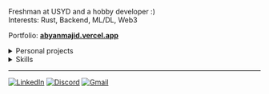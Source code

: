 Freshman at USYD and a hobby developer :) \
Interests: Rust, Backend, ML/DL, Web3

Portfolio: **[abyanmajid.vercel.app](https://abyanmajid.vercel.app/)**

<details>
<summary>Personal projects</summary>
<br>

**2024**
- **[revise-badvcomp](https://github.com/abyanmajid/revise-badvcomp/tree/main)** (Rust, TypeScript) — Axum Web API (with NextJS UI) for generating practice problems for BAdvComp units. **(FINISHED)**
- **[zetafy/flarenotes](https://github.com/zetafy/flarenotes/tree/main)** (Go, TypeScript) — Note-taking/sharing app built with Gin Gonic, Supabase, and Next.js **(WORK IN PROGRESS)**

**2023**
- **[canute](https://github.com/abyanmajid/canute/tree/main)** (TypeScript) — NextJS quiz-making web app with Server Actions-leveraging Mongo backend. **(FINISHED)**
- **[hyte](https://github.com/abyanmajid/hyte/tree/main)** (Rust) — Hypothesis testing library crate for Rust with support for Z, T, and Chi-squared tests. **(FINISHED)**
- **[zetafy/abelardo](https://github.com/zetafy/abelardo/tree/main)** (Python) — Discord bot that generates ELEC1601 practice problems. **(FINISHED)**
- **[dyckvis](https://github.com/abyanmajid/dyckvis/tree/main)** (JavaScript) — Static web app for visualizing dyck paths. **(FINISHED)**

**2022**
- **[serambimungil](https://github.com/abyanmajid/serambimungil)** (Python) — Django web app for a small store, built with the model-template-views architecture. **(FINISHED)**

</details>

<details>
<summary>Skills</summary>
<br>

**Programming Languages**

- *Extensive use*: Rust, TypeScript/JavaScript
- *Some experience*: C#, Go, Java, Python, SQL, R
- *Markup*: LaTeX

![Languages](https://skillicons.dev/icons?i=rust,cs,ts,js,go,java,python,r)

**Fullstack Development**

- Practical skills: UI/UX, Web Services/API, Databases, Containerization, CI/CD
- Technologies
  - *Extensive use*: Next.js/React.js, Axum.rs, Docker, Supabase, GCP, Vercel
  - *Some experience*: PostgreSQL, MongoDB, ASP.NET, Gin Gonic, Azure, Django, Shuttle, Express.js
 
![Languages](https://skillicons.dev/icons?i=nextjs,react,rust,dotnet,go,docker,githubactions,supabase,gcp,vercel,postgres,mongodb,azure,django,express)

**Data Science and AI**

- Practical skills: Supervised Learning, Data Visualization and Manipulation
- Technologies
  - *Some experience*: Tableau, RStudio, Scikit-learn, TensorFlow
 
![Languages](https://skillicons.dev/icons?i=sklearn,tensorflow)

**Developer Tools**

Git, Linux, Vim/NeoVim, VS Code, Visual Studio, Postman

![Languages](https://skillicons.dev/icons?i=git,linux,vim,neovim,vscode,visualstudio,postman)

</details>

<!-- <details> -->
<!--   <summary>Personal projects</summary> -->
<!---->
<!--   <br> -->
<!---->
<!--   The following table is a complete list of side projects I work on during my free times. -->
<!---->
<!--   *Stars* ( :star: ) *denote bigger projects.* -->
<!---->
<!--   | Status (Year) | Title | Description | Technologies | -->
<!--   |:---------|:---------|:---------|:---------| -->
<!--   | Work in progress <br> (2024) | <a href="https://github.com/abyanmajid/revise-badvcomp">**Revise BAdvComp**</a> <br> | Public API with simple UI for generating practice problems to help in studying for USYD's Bachelor of Advanced Computing units | **UI** — Next.js + Shadcn <br> **Server** — Axum <br> **Styles** — Tailwind CSS <br> **Language** — TS, Rust | -->
<!--   | Work in progress <br> (Inactive) <br> (2024) | <a href="https://github.com/abyanmajid/kaori">**Kaori**</a> <br> | Full-stack PWA for productivity with Rust backend | **UI** — Next.js + Shadcn <br> **Server** — Axum <br> **Database** — PostgreSQL <br> **Styles** — Tailwind CSS <br> **OAuth** — Auth.js <br> **PWA Builder** — Serwist <br> **Language** — TS, Rust | -->
<!--   | Finished, live at <br> <a href="https://canute.vercel.app">canute.vercel.app</a> <br> (2023) | <a href="https://github.com/abyanmajid/canute">**Canute**</a> <br> ( :star: ) | Full-stack quiz-making web app leveraging Next.js' server actions. | **UI and Server** — Next.js *(leveraging SSR)* <br> **Database** — MongoDB <br> **Styles** — Tailwind CSS <br> **OAuth** — Auth.js <br> **Language** — TypeScript <br> | -->
<!--   | Finished, crate at <br> <a href="https://crates.io/crates/hyte">crates.io/crates/hyte</a> <br> (2023) | <a href="https://github.com/abyanmajid/hyte">**Hyte**</a> | Hypothesis testing library crate for Rust with support for Z, T, and Pearson's Chi-squared tests | **Language** — Rust | -->
<!--   | Finished <br> (2023) | <a href="https://github.com/zetafy/abelardo">**Abelardo**</a> | Discord bot that generates ELEC1601 practice problems | **API** — discord.py <br> **Language** — Python | -->
<!--   | Finished, live at <br> <a href="https://abyanmajid.github.io/dyckvis">abyanmajid.github.io/dyckvis</a> <br> (2023) | <a href="https://github.com/abyanmajid/dyckvis">**Dyckvis**</a> | Static web app for visualizing dyck paths | **Styles** — Bootstrap <br> **Language** — JavaScript | -->
<!--   | Finished <br> (2022) | <a href="https://github.com/abyanmajid/serambimungil">**Serambi Mungil**</a> <br> ( :star: ) | CRUD web app for a small store, built with the model–template–views architecture | **Backend** — Django <br> **Database** — SQLite3 *(Django-generated)* <br> **UI and Styles** — Bootstrap <br> **Language** — Python | -->
<!---->
<!-- </details> -->
<!---->
<!-- <details> -->
<!--   <summary>Technologies I have experience in</summary> -->
<!--   <br> -->
<!---->
<!-- The following are technologies I have learned and/or used for side projects or assignments. \ -->
<!-- <!> **Sorted by experience; from most to least** -->
<!---->
<!-- ### Languages -->
<!-- [![languages](https://skillicons.dev/icons?i=typescript,javascript,rust,python,latex,java,go,cpp&theme=dark)](#) -->
<!---->
<!-- *Used regularly*: Rust, TypeScript -->
<!---->
<!-- ### Web Technologies, CI/CD -->
<!-- [![web, ci/cd](https://skillicons.dev/icons?i=nextjs,react,actix,git,nodejs,tailwind,mongodb,postgresql,docker,postman,githubactions,django,express,vite&theme=dark)](#) -->
<!---->
<!-- *Used regularly*: Next.js, Axum, MongoDB, PostgreSQL, Tailwind, Node.js, Docker, Git -->
<!---->
<!-- ### Cloud Services -->
<!-- [![cloud services](https://skillicons.dev/icons?i=vercel,gcp,mongodb,supabase,heroku&theme=dark)](#) -->
<!---->
<!-- *Used regularly*: Vercel, GCP -->
<!---->
<!-- </details> -->
<!---->
<!-- <details> -->
<!--   <summary>Things I'm currently learning</summary> -->
<!--   <br> -->
<!---->
<!--   [![cloud services](https://skillicons.dev/icons?i=tensorflow,svelte,solidity&theme=dark)](#) -->
<!---->
<!--   I am currently learning the following in my free time: -->
<!---->
<!--   - Supervised ML -->
<!--   - Svelte -->
<!--   - Solidity -->
<!---->
<!-- </details> -->


---

[![LinkedIn](https://img.shields.io/badge/Abyan%20Majid-%230077B5.svg?style=flat&logo=linkedin&logoColor=white)]("https://www.linkedin.com/in/abyanmajid/")
[![Discord](https://img.shields.io/badge/yankinder-%235865F2.svg?style=flat&logo=discord&logoColor=white)]("#") [![Gmail](https://img.shields.io/badge/abyan@abydyl.net-D14836?style=flat&logo=gmail&logoColor=white)]("#")
